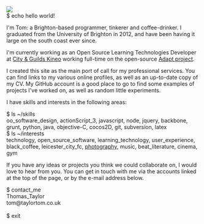 <div class="fd">
    <img class="pic" src="file://pro.png" />
</div>
<div class="source_code title">
    <span class="command">$ echo hello world!</span>
</div>

I'm Tom: a Brighton-based programmer, tinkerer and coffee-drinker. I graduated from the University of Brighton in 2012, and have been having it large on the south coast ever since.

I'm currently working as an Open Source Learning Technologies Developer at <a href="http://www.kineo.com" target="_blank">City & Guilds Kineo</a> working full-time on the open-source <a href="https://community.adaptlearning.org/" target="_blank">Adapt project</a>.

I created this site as the main port of call for my professional services. You can find links to my various online profiles, as well as an up-to-date copy of my CV. My GitHub account is a good place to go to find some examples of projects I've worked on, as well as random little experiments.

I have skills and interests in the following areas:

<div class="source_code">
    <span class="command">$ ls ~/skills</span><br/>
    oo_software_design,
    actionScript_3,
    javascript,
    node,
	jquery,
    backbone,
    grunt,
    python,
    java,
    objective-C,
    cocos2D,
    git,
    subversion,
    latex
</div>

<div class="source_code">
    <span class="command">$ ls ~/interests</span><br/>
    technology,
    open_source_software,
    learning_technology,
    user_experience,
    black_coffee,
    leicester_city_fc,
    <a href="http://photography.taylortom.co.uk">photography</a>,
    music,
    beat_literature,
    cinema,
    gym
</div>

If you have any ideas or projects you think we could collaborate on, I would love to hear from you. You can get in touch with me via the accounts linked at the top of the page, or by the e-mail address below.

<div class="source_code">
    <span class="command">$ contact_me</span><br/>
    Thomas_Taylor<br/>
    tom@taylortom.co.uk<br/><br/>
    <span class="command">$ exit</span>
</div>
